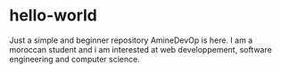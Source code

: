 # hello-world
Just a simple and beginner repository
AmineDevOp is here. I am a moroccan student and i am interested at web developpement, software engineering and computer science.

